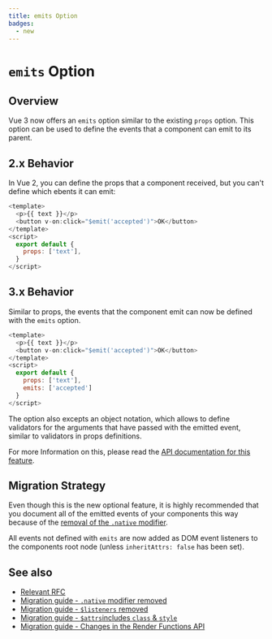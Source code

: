 ```yaml
---
title: emits Option
badges:
  - new
---
```


# `emits` Option <MigrationBadges :badges="$frontmatter.badges" />

## Overview

Vue 3 now offers an `emits` option similar to the existing `props` option. This option can be used to define the events that a component can emit to its parent.

## 2.x Behavior

In Vue 2, you can define the props that a component received, but you can't define which ebents it can emit:

```javascript
<template>
  <p>{{ text }}</p>
  <button v-on:click="$emit('accepted')">OK</button>
</template>
<script>
  export default {
    props: ['text'],
  }
</script>
```

## 3.x Behavior

Similar to props, the events that the component emit can now be defined with the `emits` option.

```javascript
<template>
  <p>{{ text }}</p>
  <button v-on:click="$emit('accepted')">OK</button>
</template>
<script>
  export default {
    props: ['text'],
    emits: ['accepted']
  }
</script>
```

The option also excepts an object notation, which allows to define validators for the arguments that have passed with the emitted event, similar to validators in props definitions.

For more Information on this, please read the [API documentation for this feature](../api/options-data.md#emits).

## Migration Strategy

Even though this is the new optional feature, it is highly recommended that you document all of the emitted events of your components this way because of the [removal of the `.native` modifier](./native-modifier-removed.md).

All events not defined with `emits` are now added as DOM event listeners to the components root node (unless `inheritAttrs: false` has been set).

## See also

- [Relevant RFC](https://github.com/vuejs/rfcs/blob/master/active-rfcs/0030-emits-option.md)
- [Migration guide - `.native` modifier removed](./native-modifier-removed.md)
- [Migration guide - `$listeners` removed](/.listeners-removed.md)
- [Migration guide - `$attrs`includes `class` & `style` ](./attrs-included-class-style.md)
- [Migration guide - Changes in the Render Functions API](./render-functions.md)
